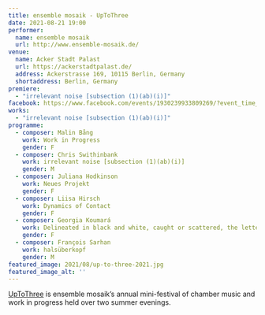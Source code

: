 ```yaml
---
title: ensemble mosaik - UpToThree
date: 2021-08-21 19:00
performer:
  name: ensemble mosaik
  url: http://www.ensemble-mosaik.de/
venue:
  name: Acker Stadt Palast
  url: https://ackerstadtpalast.de/
  address: Ackerstrasse 169, 10115 Berlin, Germany
  shortaddress: Berlin, Germany
premiere:
  - "irrelevant noise [subsection (1)(ab)(i)]"
facebook: https://www.facebook.com/events/1930239933809269/?event_time_id=1930239950475934
works:
  - "irrelevant noise [subsection (1)(ab)(i)]"
programme:
  - composer: Malin Bång
    work: Work in Progress
    gender: F
  - composer: Chris Swithinbank
    work: irrelevant noise [subsection (1)(ab)(i)]
    gender: M
  - composer: Juliana Hodkinson
    work: Neues Projekt
    gender: F
  - composer: Liisa Hirsch
    work: Dynamics of Contact
    gender: F
  - composer: Georgia Koumará
    work: Delineated in black and white, caught or scattered, the letters dance „Im Vox-Haus“
    gender: F
  - composer: François Sarhan
    work: halsüberkopf
    gender: M
featured_image: 2021/08/up-to-three-2021.jpg
featured_image_alt: ''
---
```

[UpToThree][utt] is ensemble mosaik’s annual mini-festival of chamber music and work in progress held over two summer evenings.

[utt]: http://ensemble-mosaik.de/uptothree/
